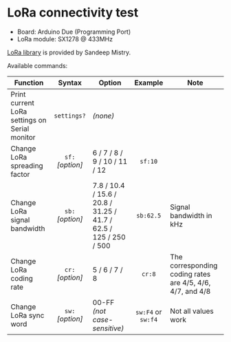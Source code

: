 # LoRa connectivity test

- Board: Arduino Due (Programming Port)  
- LoRa module: SX1278 @ 433MHz

[LoRa library](https://github.com/sandeepmistry/arduino-LoRa) is provided by Sandeep Mistry.

Available commands:

|Function|Syntax|Option|Example|Note|
|---|:---:|---|:---:|---|
|Print current LoRa settings on Serial monitor|`settings?`|*(none)*|||
|Change LoRa spreading factor|`sf:`*[option]*|6 / 7 / 8 / 9 / 10 / 11 / 12|`sf:10`||
|Change LoRa signal bandwidth|`sb:`*[option]*|7.8 / 10.4 / 15.6 / 20.8 / 31.25 / 41.7 / 62.5 / 125 / 250 / 500|`sb:62.5`|Signal bandwidth in kHz|
|Change LoRa coding rate|`cr:`*[option]*|5 / 6 / 7 / 8|`cr:8`|The corresponding coding rates are 4/5, 4/6, 4/7, and 4/8|
|Change LoRa sync word|`sw:`*[option]*|00-FF *(not case-sensitive)*|`sw:F4` or `sw:f4`|Not all values work|
